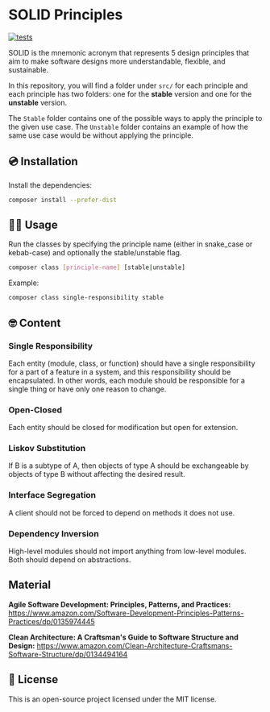 # SOLID Principles

[![tests](https://github.com/vlasscontreras/solid-principles/actions/workflows/tests.yml/badge.svg)](https://github.com/vlasscontreras/solid-principles/actions/workflows/tests.yml)

SOLID is the mnemonic acronym that represents 5 design principles that aim to make software designs more understandable, flexible, and sustainable.

In this repository, you will find a folder under `src/` for each principle and each principle has two folders: one for the **stable** version and one for the **unstable** version.

The `Stable` folder contains one of the possible ways to apply the principle to the given use case. The `Unstable` folder contains an example of how the same use case would be without applying the principle.

## 💿 Installation

Install the dependencies:

```sh
composer install --prefer-dist
```

## 🙋🏻 Usage

Run the classes by specifying the principle name (either in snake_case or kebab-case) and optionally the stable/unstable flag.

```sh
composer class [principle-name] [stable|unstable]
```

Example:

```sh
composer class single-responsibility stable
```

## 🤓 Content

### Single Responsibility

Each entity (module, class, or function) should have a single responsibility for a part of a feature in a system, and this responsibility should be encapsulated. In other words, each module should be responsible for a single thing or have only one reason to change.

### Open-Closed

Each entity should be closed for modification but open for extension.

### Liskov Substitution

If B is a subtype of A, then objects of type A should be exchangeable by objects of type B without affecting the desired result.

### Interface Segregation

A client should not be forced to depend on methods it does not use.

### Dependency Inversion

High-level modules should not import anything from low-level modules. Both should depend on abstractions.

## Material

**Agile Software Development: Principles, Patterns, and Practices:**
https://www.amazon.com/Software-Development-Principles-Patterns-Practices/dp/0135974445

**Clean Architecture: A Craftsman's Guide to Software Structure and Design:**
https://www.amazon.com/Clean-Architecture-Craftsmans-Software-Structure/dp/0134494164

## 📃 License

This is an open-source project licensed under the MIT license.
